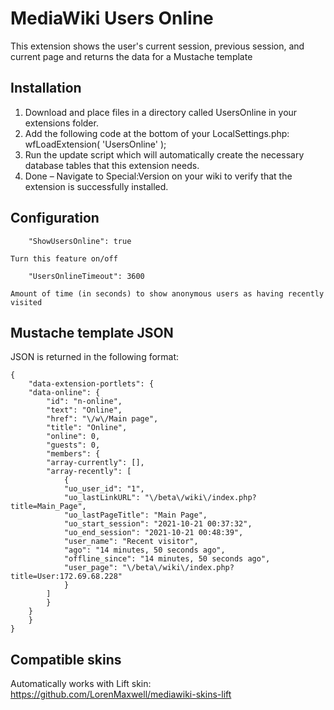 MediaWiki Users Online
========================

This extension shows the user's current session, previous session, and current page and returns the data for a Mustache template

Installation
------------

1) Download and place files in a directory called UsersOnline in your extensions folder.
2) Add the following code at the bottom of your LocalSettings.php: wfLoadExtension( 'UsersOnline' );
3) Run the update script which will automatically create the necessary database tables that this extension needs.
4) Done – Navigate to Special:Version on your wiki to verify that the extension is successfully installed.

Configuration
-----------

		"ShowUsersOnline": true
    
    Turn this feature on/off
    
		"UsersOnlineTimeout": 3600

    Amount of time (in seconds) to show anonymous users as having recently visited

Mustache template JSON
---------------------
JSON is returned in the following format:
````
{
    "data-extension-portlets": {
	"data-online": {
	    "id": "n-online",
	    "text": "Online",
	    "href": "\/w\/Main page",
	    "title": "Online",
	    "online": 0,
	    "guests": 0,
	    "members": {
		"array-currently": [],
		"array-recently": [
		    {
			"uo_user_id": "1",
			"uo_lastLinkURL": "\/beta\/wiki\/index.php?title=Main_Page",
			"uo_lastPageTitle": "Main Page",
			"uo_start_session": "2021-10-21 00:37:32",
			"uo_end_session": "2021-10-21 00:48:39",
			"user_name": "Recent visitor",
			"ago": "14 minutes, 50 seconds ago",
			"offline_since": "14 minutes, 50 seconds ago",
			"user_page": "\/beta\/wiki\/index.php?title=User:172.69.68.228"
		    }
		]
	    }
	}
    }
}
````
Compatible skins
---------------------

Automatically works with Lift skin: https://github.com/LorenMaxwell/mediawiki-skins-lift
